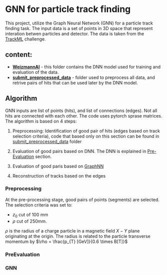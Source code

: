 # GNN for particle track finding

This project, utilize the Graph Neural Network (GNN) for a particle track finding task.
The input data is a set of points in 3D space that represent interation betwen particles and detector. The data is taken from the [TrackML](https://competitions.codalab.org/competitions/20112) challenge.

## content:
* **[WeizmannAI](#algorithm)** - this folder contains the DNN model used for training and evaluation of the data.
* **[submit_preprocessed_data](#preprocessing)**  - folder used to preprocess all data, and retrive pairs of hits that can be used later by the DNN model.

## Algorithm

GNN inputs are list of points (hits), and list of connections (edges). Not all hits are connected with each other. The code uses pytorch sprase matrices. The algorithm is based on 4 steps:

1. Preprocessing: Identification of good pair of hits (edges based on track selection criteria), code that based only on this section can be found in [submit_preprocessed_data](submit_preprocessed_data) folder

2. Evaluation of good pairs based on DNN. The DNN is explained in [Pre-Evaluation](#preevaluation) section.

3. Evaluation of good paris based on [GraphNN](#gnn)

4. Reconstruction of tracks based on the edges

### Preprocessing

At the pre-processing stage, good pairs of points (segments) are selected. The selection criteria was set to:
* $z_0$ cut of 100 mm
* $\rho$ cut of 250mm. 

$\rho$ is the radius of a charge particle in a magnetic field $X-Y$ plane originating at the origin. The radius is related to the particle transverse momentum by $\rho = \frac{p_{T} [GeV]}{0.6 \times B[T]}$

### PreEvaluation

### GNN






